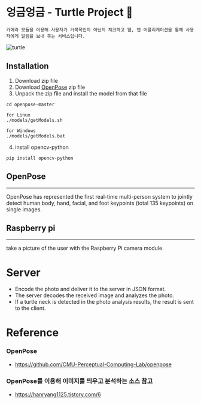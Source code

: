 # 엉금엉금 - Turtle Project 🐢
`카메라 모듈을 이용해 사용자가 거북목인지 아닌지 체크하고 웹, 앱 어플리케이션을 통해 사용자에게 알림을 보내 주는 서비스입니다.`

![turtle](./image/turtle.png)


## Installation
1. Download zip file
2. Download [OpenPose](https://github.com/CMU-Perceptual-Computing-Lab/openpose#installation) zip file
3. Unpack the zip file and install the model from that file
``` 
cd openpose-master

for Linux 
./models/getModels.sh

for Windows
./models/getModels.bat

```
4. install opencv-python
``` 
pip install opencv-python
```


## OpenPose
<hr />
OpenPose has represented the first real-time multi-person system to jointly detect human body, hand, facial, and foot keypoints (total 135 keypoints) on single images.


## Raspberry pi 
<hr />
take a picture of the user with the Raspberry Pi camera module.

# Server
-  Encode the photo and deliver it to the server in JSON format.
- The server decodes the received image and analyzes the photo.
- If a turtle neck is detected in the photo analysis results, the result is sent to the client.



# Reference
### OpenPose
* https://github.com/CMU-Perceptual-Computing-Lab/openpose

### OpenPose를 이용해 이미지를 띄우고 분석하는 소스 참고
* https://hanryang1125.tistory.com/6

### 